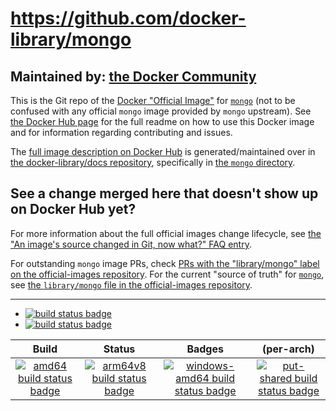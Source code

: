 # https://github.com/docker-library/mongo

## Maintained by: [the Docker Community](https://github.com/docker-library/mongo)

This is the Git repo of the [Docker "Official Image"](https://github.com/docker-library/official-images#what-are-official-images) for [`mongo`](https://hub.docker.com/_/mongo/) (not to be confused with any official `mongo` image provided by `mongo` upstream). See [the Docker Hub page](https://hub.docker.com/_/mongo/) for the full readme on how to use this Docker image and for information regarding contributing and issues.

The [full image description on Docker Hub](https://hub.docker.com/_/mongo/) is generated/maintained over in [the docker-library/docs repository](https://github.com/docker-library/docs), specifically in [the `mongo` directory](https://github.com/docker-library/docs/tree/master/mongo).

## See a change merged here that doesn't show up on Docker Hub yet?

For more information about the full official images change lifecycle, see [the "An image's source changed in Git, now what?" FAQ entry](https://github.com/docker-library/faq#an-images-source-changed-in-git-now-what).

For outstanding `mongo` image PRs, check [PRs with the "library/mongo" label on the official-images repository](https://github.com/docker-library/official-images/labels/library%2Fmongo). For the current "source of truth" for [`mongo`](https://hub.docker.com/_/mongo/), see [the `library/mongo` file in the official-images repository](https://github.com/docker-library/official-images/blob/master/library/mongo).

---

-	[![build status badge](https://img.shields.io/github/actions/workflow/status/docker-library/mongo/ci.yml?branch=master&label=GitHub%20CI)](https://github.com/docker-library/mongo/actions?query=workflow%3A%22GitHub+CI%22+branch%3Amaster)
-	[![build status badge](https://img.shields.io/jenkins/s/https/doi-janky.infosiftr.net/job/update.sh/job/mongo.svg?label=Automated%20update.sh)](https://doi-janky.infosiftr.net/job/update.sh/job/mongo/)

| Build | Status | Badges | (per-arch) |
|:-:|:-:|:-:|:-:|
| [![amd64 build status badge](https://img.shields.io/jenkins/s/https/doi-janky.infosiftr.net/job/multiarch/job/amd64/job/mongo.svg?label=amd64)](https://doi-janky.infosiftr.net/job/multiarch/job/amd64/job/mongo/) | [![arm64v8 build status badge](https://img.shields.io/jenkins/s/https/doi-janky.infosiftr.net/job/multiarch/job/arm64v8/job/mongo.svg?label=arm64v8)](https://doi-janky.infosiftr.net/job/multiarch/job/arm64v8/job/mongo/) | [![windows-amd64 build status badge](https://img.shields.io/jenkins/s/https/doi-janky.infosiftr.net/job/multiarch/job/windows-amd64/job/mongo.svg?label=windows-amd64)](https://doi-janky.infosiftr.net/job/multiarch/job/windows-amd64/job/mongo/) | [![put-shared build status badge](https://img.shields.io/jenkins/s/https/doi-janky.infosiftr.net/job/put-shared/job/light/job/mongo.svg?label=put-shared)](https://doi-janky.infosiftr.net/job/put-shared/job/light/job/mongo/) |

<!-- THIS FILE IS GENERATED BY https://github.com/docker-library/docs/blob/master/generate-repo-stub-readme.sh -->
